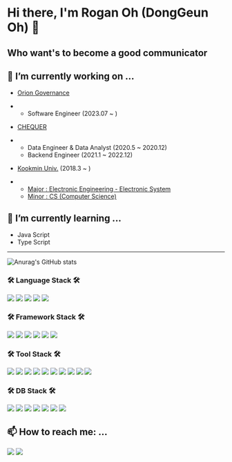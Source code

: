 # Hi there, I'm Rogan Oh (DongGeun Oh) 👋

## Who want's to become a good communicator

## 🔭 I’m currently working on ...

* <a href="https://www.oriongovernance.com/"> Orion Governance </a>
*  * Software Engineer (2023.07 ~ )

* <a href="https://querypie.com/en"> CHEQUER </a>
*  * Data Engineer & Data Analyst (2020.5 ~ 2020.12)
   * Backend Engineer (2021.1 ~ 2022.12)
    

* <a href="https://www.kookmin.ac.kr/user/index.do">  Kookmin Univ.</a> (2018.3 ~ )
*   * <a href="https://ee.kookmin.ac.kr/"> Major : Electronic Engineering - Electronic System</a>
    * <a href="https://cs.kookmin.ac.kr/"> Minor : CS (Computer Science)</a>
    
    
    
## 🌱 I’m currently learning ...
* Java Script
* Type Script

-------------------------


![Anurag's GitHub stats](https://github-readme-stats.vercel.app/api?username=RoganOhDev&show_icons=true&theme=darcula)


### 🛠 Language Stack 🛠 
<img src="https://img.shields.io/badge/Java-007396?style=for-the-badge&logo=Java&logoColor=white"/></a>
<img src="https://img.shields.io/badge/kotlin-7F52FF?style=for-the-badge&logo=kotlin&logoColor=white"/></a>
<img src="https://img.shields.io/badge/python-3670A0?style=for-the-badge&logo=Python&logoColor=ffdd54"/></a>
<img src="https://img.shields.io/badge/nodejs-339933?style=for-the-badge&logo=nodedotjs&logoColor=ffdd54"/></a>
<img src="https://img.shields.io/badge/typescript-3178C6?style=for-the-badge&logo=nodedotjs&logoColor=3178C6"/></a>

### 🛠 Framework Stack 🛠 
<img src="https://img.shields.io/badge/Spring-6DB33F?style=for-the-badge&logo=Spring&logoColor=white"/></a>
<img src="https://img.shields.io/badge/SpringBoot-6DB33F?style=for-the-badge&logo=Spring&logoColor=white"/></a>
<img src="https://img.shields.io/badge/Django-092E20?style=for-the-badge&logo=Django&logoColor=white"/></a>
<img src="https://img.shields.io/badge/Flask-000000?style=for-the-badge&logo=Flask&logoColor=white"/></a>
<img src="https://img.shields.io/badge/FastApi-009688?style=for-the-badge&logo=FastApi&logoColor=white"/></a>
<img src="https://img.shields.io/badge/Express-000000?style=for-the-badge&logo=Express&logoColor=white"/></a>

### 🛠 Tool Stack  🛠
<img src="https://img.shields.io/badge/docker-2496ED?style=for-the-badge&logo=docker&logoColor=white"/></a>
<img src="https://img.shields.io/badge/git-F05032?style=for-the-badge&logo=git&logoColor=white"/></a>
<img src="https://img.shields.io/badge/github-181717?style=for-the-badge&logo=github&logoColor=white"/></a>
<img src="https://img.shields.io/badge/githubactions-2088FF?style=for-the-badge&logo=githubactions&logoColor=white"/></a>
<img src="https://img.shields.io/badge/gradle-02303A?style=for-the-badge&logo=gradle&logoColor=white"/></a>
<img src="https://img.shields.io/badge/npm-CB3837?style=for-the-badge&logo=npm&logoColor=white"/></a>
<img src="https://img.shields.io/badge/flyway-CC0200?style=for-the-badge&logo=flyway&logoColor=white"/></a>
<img src="https://img.shields.io/badge/apacheairflow-017CEE?style=for-the-badge&logo=apacheairflow&logoColor=white"/></a>
<img src="https://img.shields.io/badge/jetbrains-000000?style=for-the-badge&logo=jetbrains&logoColor=white"/></a>
<img src="https://img.shields.io/badge/vim-019733?style=for-the-badge&logo=vim&logoColor=white"/></a>



### 🛠 DB Stack 🛠
<img src="https://img.shields.io/badge/sqlite-003B57?style=for-the-badge&logo=sqlite&logoColor=white"/></a>
<img src="https://img.shields.io/badge/mysql-4479A1?style=for-the-badge&logo=mysql&logoColor=white"/></a>
<img src="https://img.shields.io/badge/postgresql-4169E1?style=for-the-badge&logo=postgresql&logoColor=white"/></a>
<img src="https://img.shields.io/badge/mongodb-47A248?style=for-the-badge&logo=mongodb&logoColor=white"/></a>
<img src="https://img.shields.io/badge/oracle-F80000?style=for-the-badge&logo=oracle&logoColor=white"/></a>
<img src="https://img.shields.io/badge/mariadb-003545?style=for-the-badge&logo=mariadb&logoColor=white"/></a>
<img src="https://img.shields.io/badge/snowflake-29B5E8?style=for-the-badge&logo=snowflake&logoColor=white"/></a>

## 📫 How to reach me: ...

<a href="https://www.linkedin.com/in/rogan-oh-7b70671ab/" target="_blank"><img src="http://img.shields.io/badge/-LinkedIn-0072b1?style=flat&logo=linkedin&link=https://www.linkedin.com/in/rogan-oh-7b70671ab/"/></a>
<a href="mailto:fdscbjdcnhd@gmail.com" target="_blank"><img src="http://img.shields.io/badge/-Gmail-EA4335?style=flat&logo=gmail&logoColor=white&link=mailto:fdscbjdcnhd@gmail.com"/></a>










<!--
**roganOhDev/roganOhDev** is a ✨ _special_ ✨ repository because its `README.md` (this file) appears on your GitHub profile.

Here are some ideas to get you started:

- 🔭 I’m currently working on ...
- 🌱 I’m currently learning ...
- 👯 I’m looking to collaborate on ...
- 🤔 I’m looking for help with ...
- 💬 Ask me about ...
- 📫 How to reach me: ...
- 😄 Pronouns: ...
- ⚡ Fun fact: ...
pinned
-->
